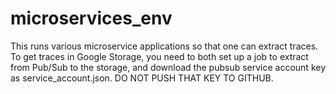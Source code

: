 # microservices_env
This runs various microservice applications so that one can extract traces.
To get traces in Google Storage, you need to both set up a job to extract from Pub/Sub to the storage, and download the pubsub service account key as service_account.json.  DO NOT PUSH THAT KEY TO GITHUB.
